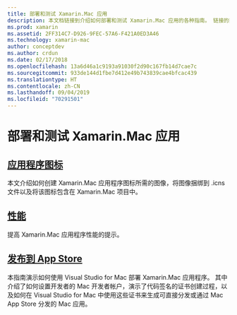 ```yaml
---
title: 部署和测试 Xamarin.Mac 应用
description: 本文档链接到介绍如何部署和测试 Xamarin.Mac 应用的各种指南。 链接的指南介绍了应用程序图标、性能以及如何发布到 App Store。
ms.prod: xamarin
ms.assetid: 2FF314C7-D926-9FEC-57A6-F421A0ED3A46
ms.technology: xamarin-mac
author: conceptdev
ms.author: crdun
ms.date: 02/17/2018
ms.openlocfilehash: 13a6d46a1c9193a91030f2d90c167fb14d7cae7c
ms.sourcegitcommit: 933de144d1fbe7d412e49b743839cae4bfcac439
ms.translationtype: HT
ms.contentlocale: zh-CN
ms.lasthandoff: 09/04/2019
ms.locfileid: "70291501"
---
```

# <a name="deploying-and-testing-xamarinmac-apps"></a>部署和测试 Xamarin.Mac 应用

## <a name="application-iconapp-iconmd"></a>[应用程序图标](app-icon.md)

本文介绍如何创建 Xamarin.Mac 应用程序图标所需的图像，将图像捆绑到 .icns 文件以及将该图标包含在 Xamarin.Mac 项目中。

## <a name="performanceperformancemd"></a>[性能](performance.md)

提高 Xamarin.Mac 应用程序性能的提示。

## <a name="publishing-to-the-app-storepublishing-to-the-app-storeindexmd"></a>[发布到 App Store](publishing-to-the-app-store/index.md)

本指南演示如何使用 Visual Studio for Mac 部署 Xamarin.Mac 应用程序。 其中介绍了如何设置开发者的 Mac 开发者帐户，演示了代码签名的证书创建过程，以及如何在 Visual Studio for Mac 中使用这些证书来生成可直接分发或通过 Mac App Store 分发的 Mac 应用。
